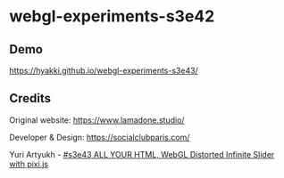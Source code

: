 # webgl-experiments-s3e42

## Demo
https://hyakki.github.io/webgl-experiments-s3e43/

## Credits
Original website: https://www.lamadone.studio/

Developer & Design: https://socialclubparis.com/

Yuri Artyukh - [#s3e43 ALL YOUR HTML, WebGL Distorted Infinite Slider with pixi.js](https://youtu.be/mrSRESnKRCU)
